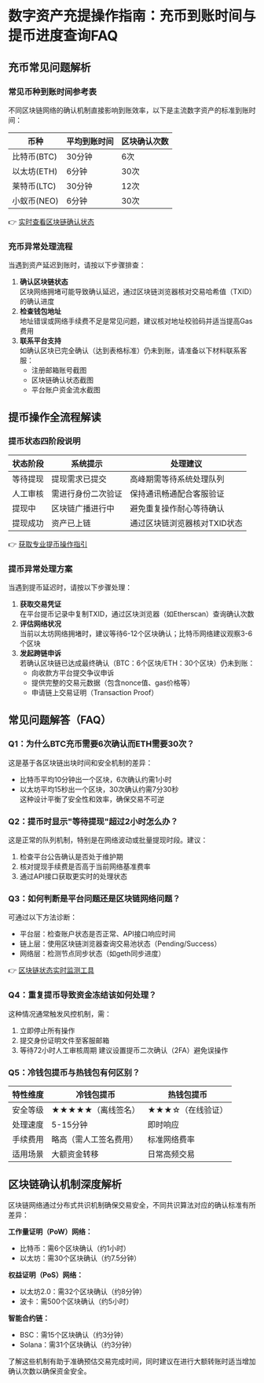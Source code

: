 # 数字资产充提操作指南：充币到账时间与提币进度查询FAQ

## 充币常见问题解析

### 常见币种到账时间参考表
不同区块链网络的确认机制直接影响到账效率，以下是主流数字资产的标准到账时间：

| 币种       | 平均到账时间 | 区块确认次数 |
|------------|--------------|--------------|
| 比特币(BTC)  | 30分钟       | 6次          |
| 以太坊(ETH)  | 6分钟        | 30次         |
| 莱特币(LTC)  | 30分钟       | 12次         |
| 小蚁币(NEO)   | 6分钟        | 30次         |

👉 [实时查看区块链确认状态](https://bit.ly/okx_welcome)

### 充币异常处理流程
当遇到资产延迟到账时，请按以下步骤排查：
1. **确认区块链状态**  
   区块网络拥堵可能导致确认延迟，通过区块链浏览器核对交易哈希值（TXID）的确认进度
2. **检查钱包地址**  
   地址错误或网络手续费不足是常见问题，建议核对地址校验码并适当提高Gas费用
3. **联系平台支持**  
   如确认区块已完全确认（达到表格标准）仍未到账，请准备以下材料联系客服：
   - 注册邮箱账号截图
   - 区块链确认状态截图
   - 平台账户资金流水截图

## 提币操作全流程解读

### 提币状态四阶段说明
| 状态阶段     | 系统提示                | 处理建议                     |
|--------------|-------------------------|------------------------------|
| 等待提现     | 提现需求已提交          | 高峰期需等待系统处理队列     |
| 人工审核     | 需进行身份二次验证      | 保持通讯畅通配合客服验证     |
| 提现中       | 区块链广播进行中        | 避免重复操作耐心等待确认     |
| 提现成功     | 资产已上链              | 通过区块链浏览器核对TXID状态 |

👉 [获取专业提币操作指引](https://bit.ly/okx_welcome)

### 提币异常处理方案
当遇到提币延迟时，请按以下步骤处理：
1. **获取交易凭证**  
   在平台提币记录中复制TXID，通过区块浏览器（如Etherscan）查询确认次数
2. **评估网络状况**  
   当前以太坊网络拥堵时，建议等待6-12个区块确认；比特币网络建议观察3-6个区块
3. **发起跨链申诉**  
   若确认区块链已达成最终确认（BTC：6个区块/ETH：30个区块）仍未到账：
   - 向收款方平台提交争议申诉
   - 提供完整的交易元数据（包含nonce值、gas价格等）
   - 申请链上交易证明（Transaction Proof）

## 常见问题解答（FAQ）

### Q1：为什么BTC充币需要6次确认而ETH需要30次？
这是基于各区块链出块时间和安全机制的差异：  
- 比特币平均10分钟出一个区块，6次确认约需1小时  
- 以太坊平均15秒出一个区块，30次确认约需7分30秒  
这种设计平衡了安全性和效率，确保交易不可逆

### Q2：提币时显示"等待提现"超过2小时怎么办？
这是正常的队列机制，特别是在网络波动或批量提现时段。建议：
1. 检查平台公告确认是否处于维护期
2. 核对提现手续费是否高于当前网络基准费率
3. 通过API接口获取更实时的处理状态

### Q3：如何判断是平台问题还是区块链网络问题？
可通过以下方法诊断：
- 平台层：检查账户状态是否正常、API接口响应时间
- 链上层：使用区块链浏览器查询交易池状态（Pending/Success）
- 网络层：检测节点同步状态（如geth同步进度）

👉 [区块链状态实时监测工具](https://bit.ly/okx_welcome)

### Q4：重复提币导致资金冻结该如何处理？
这种情况通常触发风控机制，需：
1. 立即停止所有操作
2. 提交身份证明文件至客服邮箱
3. 等待72小时人工审核周期
建议设置提币二次确认（2FA）避免误操作

### Q5：冷钱包提币与热钱包有何区别？
| 特性维度     | 冷钱包提币              | 热钱包提币              |
|--------------|-------------------------|-------------------------|
| 安全等级     | ★★★★★（离线签名）      | ★★★☆（在线验证）        |
| 处理速度     | 5-15分钟                | 即时响应                |
| 手续费用     | 略高（需人工签名费用）  | 标准网络费率            |
| 适用场景     | 大额资金转移            | 日常高频交易            |

## 区块链确认机制深度解析
区块链网络通过分布式共识机制确保交易安全，不同共识算法对应的确认标准有所差异：

**工作量证明（PoW）网络：**
- 比特币：需6个区块确认（约1小时）
- 以太坊：需30个区块确认（约7.5分钟）

**权益证明（PoS）网络：**
- 以太坊2.0：需32个区块确认（约8分钟）
- 波卡：需500个区块确认（约5小时）

**智能合约链：**
- BSC：需15个区块确认（约3分钟）
- Solana：需31个区块确认（约3分钟）

了解这些机制有助于准确预估交易完成时间，同时建议在进行大额转账时适当增加确认次数以确保资金安全。